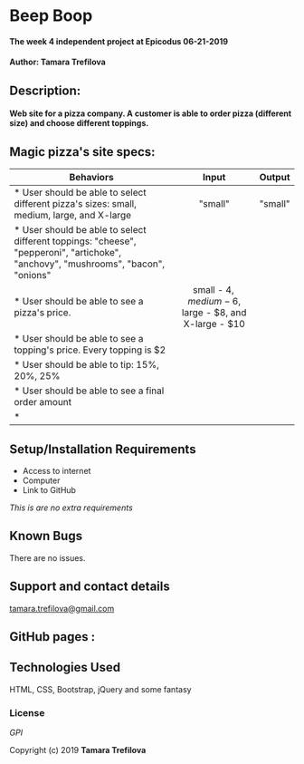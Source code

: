 
# Beep Boop

#### The week 4 independent project at Epicodus 06-21-2019

#### Author: Tamara Trefilova


## Description:

#### Web site for a pizza company. A customer is able to order pizza (different size) and choose different toppings.



## Magic pizza's site specs:

| Behaviors       | Input           | Output      |
| ------------- |:-----------------:| -----------:|
| * User should be able to select  different pizza's sizes: small, medium, large, and X-large |  "small"    |  "small"   |
| * User should be able to select  different toppings: "cheese", "pepperoni", "artichoke", "anchovy", "mushrooms", "bacon", "onions" |  |    |
| * User should be able to see a pizza's price.   |small - $4,  medium - 6$, large - $8, and X-large - $10 |  |  |
| *  User should be able to see a topping's price. Every topping is $2  |  |    |    |
| * User should be able to tip: 15%, 20%, 25%|    |     |   |
| * User should be able to see a final  order amount |    |     |   |
| *  |    |     |   |



## Setup/Installation Requirements

* Access to internet
* Computer
* Link to GitHub


_This is are no extra requirements_

## Known Bugs

There are no issues.

## Support and contact details

tamara.trefilova@gmail.com
## GitHub pages :

## Technologies Used

HTML, CSS, Bootstrap, jQuery and some fantasy

### License

*GPI*

Copyright (c) 2019 **Tamara Trefilova**
